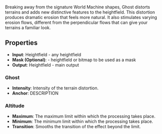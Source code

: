 

Breaking away from the signature World Machine shapes, Ghost distorts terrains and adds new distinctive features to the heightfield. This distortion produces dramatic erosion that feels more natural. It also stimulates varying erosion flows, different from the perpendicular flows that can give your terrains a familiar look. 

## Properties
- **Input**: Heightfield - any heightfield
- **Mask (Optional)**: - heightfield or bitmap to be used as a mask
- **Output**: Heightfield - main output
### Ghost 
- **Intensity**: Intensity of the terrain distortion.
- **Anchor**: DESCRIPTION
### Altitude 
- **Maximum**: The maximum limit within which the processing takes place.
- **Minimum**: The minimum limit within which the processing takes place.
- **Transition**: Smooths the transition of the effect beyond the limit.




